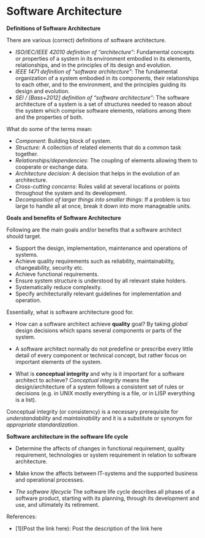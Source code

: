 # Software Architecture


**Definitions of Software Architecture**

There are various (correct) definitions of software architecture.

- *ISO/IEC/IEEE 42010 definition of “architecture”*: Fundamental concepts or properties of a system in its environment embodied in its elements, relationships, and in the principles of its design and evolution.
- *IEEE 1471 definition of “software architecture”*: The fundamental organization of a system embodied in its components, their relationships to each
other, and to the environment, and the principles guiding its design and evolution.
- *SEI / [Bass+2012] definition of “software architecture”*: The software architecture of a system is a set of structures needed to reason about the system which comprise software elements, relations among them and the properties of both.     

What do some of the terms mean:

- _Component_: Building block of system.
- _Structure_: A collection of related elements that do a common task together.
- _Relationships/dependencies_: The coupling of elements allowing them to cooperate or exchange data.
- _Architecture decision_: A decision that helps in the evolution of an architecture.
- _Cross-cutting concerns_: Rules valid at several locations or points throughout the system and its development.
- _Decomposition of larger things into smaller things_: If a problem is too large to handle all at once, break it down into more manageable units.  


**Goals and benefits of Software Architecture**

Following are the main goals and/or benefits that a software architect should target.

- Support the design, implementation, maintenance and operations of systems.
- Achieve quality requirements such as reliability, maintainability, changeability, security etc.
- Achieve functional requirements.
- Ensure system structure is understood by all relevant stake holders.
- Systematically reduce complexity.
- Specify architecturally relevant guidelines for implementation and operation.

Essentially, what is software architecture good for.

- How can a software architect achieve **quality** goal? By taking _global_ design decisions which spans several components or parts of the system.

- A software architect normally do not predefine or prescribe every little detail of every component or technical concept, but rather focus on important elements of the system.

- What is **conceptual integrity** and why is it important for a software architect to achieve? _Conceptual integrity_ means the design/architecture of a system follows a consistent set of rules or decisions (e.g. in UNIX mostly everything is a file, or in LISP everything is a list).     

Conceptual integrity (or  consistency) is a necessary prerequisite for _understandability_ and _maintainability_ and it is a substitute or synonym for _appropriate standardization_.


**Software architecture in the software life cycle**

- Determine the affects of changes in functional requirement, quality requirement, technologies or system requirement in relation to software architecture.  
- Make know the affects between IT-systems and the supported business and operational processes.

- _The software lifecycle_
The software life cycle describes all phases of a software product, starting with its planning, through its development and use, and ultimately its retirement.



 


References:
- [1](Post the link here): Post the description of the link here
